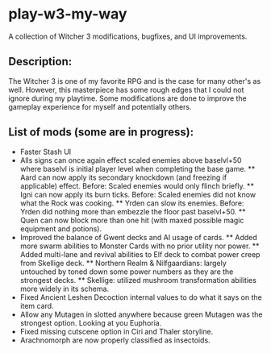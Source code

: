 # play-w3-my-way
A collection of Witcher 3 modifications, bugfixes, and UI improvements.

## Description:
The Witcher 3 is one of my favorite RPG and is the case for many other's as well. However, this masterpiece has some rough edges that I could not ignore during my playtime. Some modifications are done to improve the gameplay experience for myself and potentially others.

## List of mods (some are in progress):
* Faster Stash UI
* Alls signs can once again effect scaled enemies above baselvl+50 where baselvl is initial player level when completing the base game.
** Aard can now apply its secondary knockdown (and freezing if applicable) effect. Before: Scaled enemies would only flinch briefly.
** Igni can now apply its burn ticks. Before: Scaled enemies did not know what the Rock was cooking.
** Yrden can slow its enemies. Before: Yrden did nothing more than embezzle the floor past baselvl+50.
** Quen can now block more than one hit (with maxed possible magic equipment and potions).
* Improved the balance of Gwent decks and AI usage of cards.
** Added more swarm abilities to Monster Cards with no prior utility nor power.
** Added multi-lane and revival abilities to Elf deck to combat power creep from Skellige deck.
** Northern Realm & Nilfgaardians: largely untouched by toned down some power numbers as they are the strongest decks.
** Skellige: utilized mushroom transformation abilities more widely in its schema.
* Fixed Ancient Leshen Decoction internal values to do what it says on the item card.
* Allow any Mutagen in slotted anywhere because green Mutagen was the strongest option. Looking at you Euphoria.
* Fixed missing cutscene option in Ciri and Thaler storyline.
* Arachnomorph are now properly classified as insectoids.
